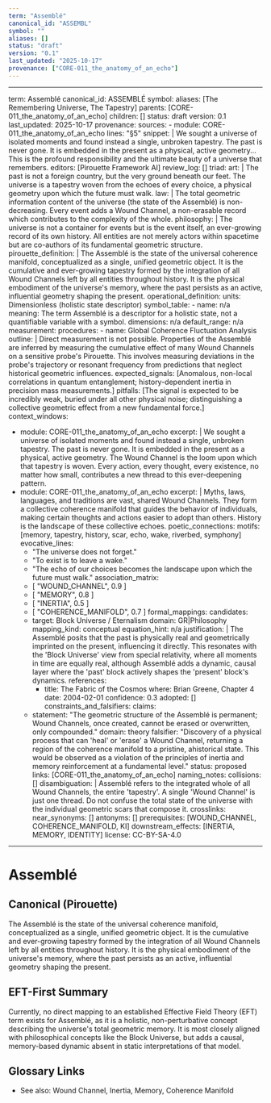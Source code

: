 ```yaml
---
term: "Assemblé"
canonical_id: "ASSEMBL"
symbol: ""
aliases: []
status: "draft"
version: "0.1"
last_updated: "2025-10-17"
provenance: ["CORE-011_the_anatomy_of_an_echo"]
---
```


---
term: Assemblé
canonical_id: ASSEMBLÉ
symbol: 
aliases: [The Remembering Universe, The Tapestry]
parents: [CORE-011_the_anatomy_of_an_echo]
children: []
status: draft
version: 0.1
last_updated: 2025-10-17
provenance:
  sources:
    - module: CORE-011_the_anatomy_of_an_echo
      lines: "§5"
      snippet: |
        We sought a universe of isolated moments and found instead a single, unbroken tapestry. The past is never gone. It is embedded in the present as a physical, active geometry... This is the profound responsibility and the ultimate beauty of a universe that remembers.
  editors: [Pirouette Framework AI]
  review_log: []
triad:
  art: |
    The past is not a foreign country, but the very ground beneath our feet. The universe is a tapestry woven from the echoes of every choice, a physical geometry upon which the future must walk.
  law: |
    The total geometric information content of the universe (the state of the Assemblé) is non-decreasing. Every event adds a Wound Channel, a non-erasable record which contributes to the complexity of the whole.
  philosophy: |
    The universe is not a container for events but is the event itself, an ever-growing record of its own history. All entities are not merely actors within spacetime but are co-authors of its fundamental geometric structure.
pirouette_definition: |
  The Assemblé is the state of the universal coherence manifold, conceptualized as a single, unified geometric object. It is the cumulative and ever-growing tapestry formed by the integration of all Wound Channels left by all entities throughout history. It is the physical embodiment of the universe's memory, where the past persists as an active, influential geometry shaping the present.
operational_definition:
  units: Dimensionless (holistic state descriptor)
  symbol_table:
    - name: n/a
      meaning: The term Assemblé is a descriptor for a holistic state, not a quantifiable variable with a symbol.
      dimensions: n/a
      default_range: n/a
  measurement:
    procedures:
      - name: Global Coherence Fluctuation Analysis
        outline: |
          Direct measurement is not possible. Properties of the Assemblé are inferred by measuring the cumulative effect of many Wound Channels on a sensitive probe's Pirouette. This involves measuring deviations in the probe's trajectory or resonant frequency from predictions that neglect historical geometric influences.
        expected_signals: [Anomalous, non-local correlations in quantum entanglement; history-dependent inertia in precision mass measurements.]
        pitfalls: [The signal is expected to be incredibly weak, buried under all other physical noise; distinguishing a collective geometric effect from a new fundamental force.]
context_windows:
  - module: CORE-011_the_anatomy_of_an_echo
    excerpt: |
      We sought a universe of isolated moments and found instead a single, unbroken tapestry. The past is never gone. It is embedded in the present as a physical, active geometry. The Wound Channel is the loom upon which that tapestry is woven. Every action, every thought, every existence, no matter how small, contributes a new thread to this ever-deepening pattern.
  - module: CORE-011_the_anatomy_of_an_echo
    excerpt: |
      Myths, laws, languages, and traditions are vast, shared Wound Channels. They form a collective coherence manifold that guides the behavior of individuals, making certain thoughts and actions easier to adopt than others. History is the landscape of these collective echoes.
poetic_connections:
  motifs: [memory, tapestry, history, scar, echo, wake, riverbed, symphony]
  evocative_lines:
    - "The universe does not forget."
    - "To exist is to leave a wake."
    - "The echo of our choices becomes the landscape upon which the future must walk."
  association_matrix:
    - [ "WOUND_CHANNEL", 0.9 ]
    - [ "MEMORY", 0.8 ]
    - [ "INERTIA", 0.5 ]
    - [ "COHERENCE_MANIFOLD", 0.7 ]
formal_mappings:
  candidates:
    - target: Block Universe / Eternalism
      domain: GR|Philosophy
      mapping_kind: conceptual
      equation_hint: n/a
      justification: |
        The Assemblé posits that the past is physically real and geometrically imprinted on the present, influencing it directly. This resonates with the 'Block Universe' view from special relativity, where all moments in time are equally real, although Assemblé adds a dynamic, causal layer where the 'past' block actively shapes the 'present' block's dynamics.
      references:
        - title: The Fabric of the Cosmos
          where: Brian Greene, Chapter 4
          date: 2004-02-01
      confidence: 0.3
  adopted: []
constraints_and_falsifiers:
  claims:
    - statement: "The geometric structure of the Assemblé is permanent; Wound Channels, once created, cannot be erased or overwritten, only compounded."
      domain: theory
      falsifier: "Discovery of a physical process that can 'heal' or 'erase' a Wound Channel, returning a region of the coherence manifold to a pristine, ahistorical state. This would be observed as a violation of the principles of inertia and memory reinforcement at a fundamental level."
      status: proposed
      links: [CORE-011_the_anatomy_of_an_echo]
naming_notes:
  collisions: []
  disambiguation: |
    Assemblé refers to the integrated whole of all Wound Channels, the entire 'tapestry'. A single 'Wound Channel' is just one thread. Do not confuse the total state of the universe with the individual geometric scars that compose it.
crosslinks:
  near_synonyms: []
  antonyms: []
  prerequisites: [WOUND_CHANNEL, COHERENCE_MANIFOLD, KI]
  downstream_effects: [INERTIA, MEMORY, IDENTITY]
license: CC-BY-SA-4.0
---

# Assemblé

## Canonical (Pirouette)
The Assemblé is the state of the universal coherence manifold, conceptualized as a single, unified geometric object. It is the cumulative and ever-growing tapestry formed by the integration of all Wound Channels left by all entities throughout history. It is the physical embodiment of the universe's memory, where the past persists as an active, influential geometry shaping the present.

## EFT-First Summary
Currently, no direct mapping to an established Effective Field Theory (EFT) term exists for Assemblé, as it is a holistic, non-perturbative concept describing the universe's total geometric memory. It is most closely aligned with philosophical concepts like the Block Universe, but adds a causal, memory-based dynamic absent in static interpretations of that model.

## Glossary Links
- See also: Wound Channel, Inertia, Memory, Coherence Manifold